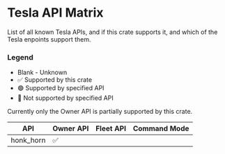 # Tesla API Matrix

List of all known Tesla APIs, and if this crate supports it, and which of the Tesla enpoints support them.

### Legend

- Blank - Unknown
- ✅ Supported by this crate
- 🟢 Supported by specified API
- 🔴 Not supported by specified API

Currently only the Owner API is partially supported by this crate.

<!-- tesla_api_coverage start table -->

| API | Owner API | Fleet API | Command Mode |
| --- | --- | --- | --- |
| honk_horn   | ✅         |           |  | 

<!-- tesla_api_coverage end table -->
